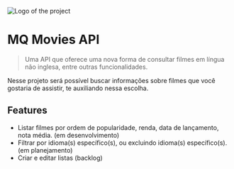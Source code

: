 ![Logo of the project](https://icons.iconarchive.com/icons/yohproject/crayon-cute/256/movies-icon.png)

# MQ Movies API
> Uma API que oferece uma nova forma de consultar filmes em língua não inglesa, entre outras funcionalidades.

Nesse projeto será possível buscar informações sobre filmes que você gostaria de assistir, te auxiliando nessa escolha.

## Features

* Listar filmes por ordem de popularidade, renda, data de lançamento, nota média. (em desenvolvimento)
* Filtrar por idioma(s) específico(s), ou excluindo idioma(s) específico(s). (em planejamento)
* Criar e editar listas (backlog)

